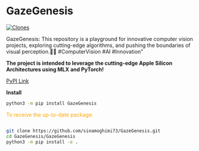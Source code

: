 # GazeGenesis


[![Clones](https://img.shields.io/badge/Clones-0-blue)](https://github.com/sinamoghimi73/GazeGenesis)

GazeGenesis: This repository is a playground for innovative computer vision projects, exploring cutting-edge algorithms, and pushing the boundaries of visual perception.🔭📸 #ComputerVision #AI #Innovation"


**The project is intended to leverage the cutting-edge Apple Silicon Architectures using MLX and PyTorch!**

[PyPI Link](https://pypi.org/project/GazeGenesis/)

**Install**
```zsh
python3 -m pip install GazeGenesis
```

<color style="color : orange">To receive the up-to-date package:</color>

```zsh

git clone https://github.com/sinamoghimi73/GazeGenesis.git
cd GazeGenesis/GazeGenesis
python3 -m pip install -e .
```
